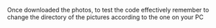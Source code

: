 Once downloaded the photos, to test the code effectively remember to change the directory of the pictures according to the one on your PC
